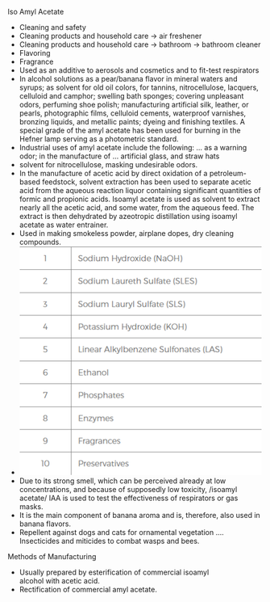 Iso Amyl Acetate

* Cleaning and safety  
* Cleaning products and household care \-\> air freshener  
* Cleaning products and household care \-\> bathroom \-\> bathroom cleaner  
* Flavoring  
* Fragrance  
* Used as an additive to aerosols and cosmetics and to fit-test respirators  
* In alcohol solutions as a pear/banana flavor in mineral waters and syrups; as solvent for old oil colors, for tannins, nitrocellulose, lacquers, celluloid and camphor; swelling bath sponges; covering unpleasant odors, perfuming shoe polish; manufacturing artificial silk, leather, or pearls, photographic films, celluloid cements, waterproof varnishes, bronzing liquids, and metallic paints; dyeing and finishing textiles. A special grade of the amyl acetate has been used for burning in the Hefner lamp serving as a photometric standard.  
* Industrial uses of amyl acetate include the following: ... as a warning odor; in the manufacture of ... artificial glass, and straw hats  
* solvent for nitrocellulose, masking undesirable odors.  
* In the manufacture of acetic acid by direct oxidation of a petroleum-based feedstock, solvent extraction has been used to separate acetic acid from the aqueous reaction liquor containing significant quantities of formic and propionic acids. Isoamyl acetate is used as solvent to extract nearly all the acetic acid, and some water, from the aqueous feed. The extract is then dehydrated by azeotropic distillation using isoamyl acetate as water entrainer.  
* Used in making smokeless powder, airplane dopes, dry cleaning compounds.  
* ![A screenshot of a computerDescription automatically generated](../images/image2.png) 
* Due to its strong smell, which can be perceived already at low concentrations, and because of supposedly low toxicity, /isoamyl acetate/ IAA is used to test the effectiveness of respirators or gas masks.  
* It is the main component of banana aroma and is, therefore, also used in banana flavors.  
* Repellent against dogs and cats for ornamental vegetation .... Insecticides and miticides to combat wasps and bees.

Methods of Manufacturing

* Usually prepared by esterification of commercial isoamyl alcohol with acetic acid.  
* Rectification of commercial amyl acetate.